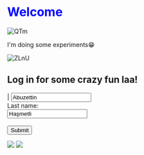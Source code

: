 <html>
<head>
<meta charset="UTF-8">
</head>
<body>

<h1 style="color:blue; ">Welcome</h1>
  
   ![QTm](https://user-images.githubusercontent.com/115560766/196667948-9152e7c5-f999-413a-b569-71318dd7dd81.gif)

<p>I'm doing some experiments&#128513;</p>

  
</body>
</html>




<html>
<body>
 

  ![ZLnU](https://user-images.githubusercontent.com/115560766/196643622-18feee5a-0b54-40fe-a23d-ebd51a9e2f91.gif)


<h2>Log in for some crazy fun laa!</h2>

<form action="https://helix-software.ro/demo/simple-snake-game/"> |
  <input type="text" id="fname" name="fname" value="Abuzettin"><br>
  <label for="lname">Last name:</label><br>
  <input type="text" id="lname" name="lname" value="Haşmetli"><br><br>
  <input type="submit" value="Submit">

  
</form> 

  
</body>
</html>

[![](https://img.shields.io/badge/github-blue?style=for-the-badge)](https://github.com/hamzamohdzubair/redant)
[![](https://img.shields.io/badge/book-blueviolet?style=for-the-badge)](https://hamzamohdzubair.github.io/redant/)
